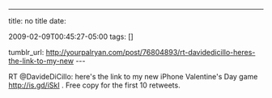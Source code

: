 ---
title: no title
date:

 2009-02-09T00:45:27-05:00 
tags:  []

tumblr_url:
http://yourpalryan.com/post/76804893/rt-davidedicillo-heres-the-link-to-my-new
\-\--

RT \@DavideDiCillo: here's the link to my new iPhone Valentine's Day
game <http://is.gd/iSkI> . Free copy for the first 10 retweets.
